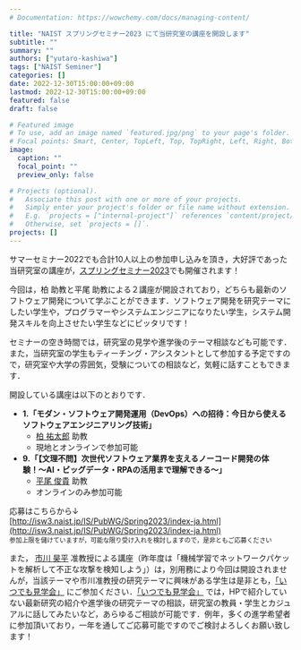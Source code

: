 ```yaml
---
# Documentation: https://wowchemy.com/docs/managing-content/

title: "NAIST スプリングセミナー2023 にて当研究室の講座を開設します"
subtitle: ""
summary: ""
authors: ["yutaro-kashiwa"]
tags: ["NAIST Seminer"]
categories: []
date: 2022-12-30T15:00:00+09:00
lastmod: 2022-12-30T15:00:00+09:00
featured: false
draft: false

# Featured image
# To use, add an image named `featured.jpg/png` to your page's folder.
# Focal points: Smart, Center, TopLeft, Top, TopRight, Left, Right, BottomLeft, Bottom, BottomRight.
image:
  caption: ""
  focal_point: ""
  preview_only: false

# Projects (optional).
#   Associate this post with one or more of your projects.
#   Simply enter your project's folder or file name without extension.
#   E.g. `projects = ["internal-project"]` references `content/project/deep-learning/index.md`.
#   Otherwise, set `projects = []`.
projects: []
---
```

サマーセミナー2022でも合計10人以上の参加申し込みを頂き，大好評であった当研究室の講座が，[スプリングセミナー2023](http://isw3.naist.jp/IS/PubWG/Spring2023/index-ja.html)でも開催されます！

今回は，柏 助教と平尾 助教による２講座が開設されており，どちらも最新のソフトウェア開発について学ぶことができます．ソフトウェア開発を研究テーマにしたい学生や，プログラマーやシステムエンジニアになりたい学生，システム開発スキルを向上させたい学生などにピッタリです！

セミナーの空き時間では，研究室の見学や進学後のテーマ相談なども可能です．また，当研究室の学生もティーチング・アシスタントとして参加する予定ですので，研究室や大学の雰囲気，受験についての相談など，気軽に話すこともできます．

開設している講座は以下のとおりです．

* **1.「モダン・ソフトウェア開発運用（DevOps）への招待：今日から使えるソフトウェアエンジニアリング技術」**
    * [柏 祐太郎](https://sdlab.naist.jp/authors/yutaro-kashiwa/) 助教
    * 現地とオンラインで参加可能
* **9.「【文理不問】次世代ソフトウェア業界を支えるノーコード開発の体験！〜AI・ビッグデータ・RPAの活用まで理解できる〜」**
    * [平尾 俊貴](https://sdlab.naist.jp/authors/toshiki-hirao/) 助教
    * オンラインのみ参加可能

応募はこちらから↓<br />
[http://isw3.naist.jp/IS/PubWG/Spring2023/index-ja.html](http://isw3.naist.jp/IS/PubWG/Spring2023/index-ja.html) <br />
<span style="font-size: 80%;">参加上限を儲けていますが，可能な限り受け入れを検討しますので，是非ともご応募ください</span>


また， [市川 昊平](https://sdlab.naist.jp/authors/kohei-ichikawa/) 准教授による講座（昨年度は「機械学習でネットワークパケットを解析して不正な攻撃を検知しよう」）は，別用務により今回は開設されませんが，当該テーマや市川准教授の研究テーマに興味がある学生は是非とも，[「いつでも見学会」](https://isw3.naist.jp/Admission/CampusTour-ja.html) にご参加ください．[「いつでも見学会」](https://isw3.naist.jp/Admission/CampusTour-ja.html) では，HPで紹介していない最新研究の紹介や進学後の研究テーマの相談，研究室の教員・学生とカジュアルに話してみたいなど，あらゆるご相談が可能です．例年，多くの進学希望者に参加頂いており，一年を通してご応募可能ですのでご検討よろしくお願い致します！ 
